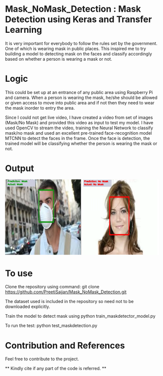 # Mask_NoMask_Detection : Mask Detection using Keras and Transfer Learning

It is very important for everybody to follow the rules set by the government. One of which is wearing mask in public places. This inspired me to try building a model to detecting mask on the faces and classify accordingly based on whether a person is wearing a mask or not. 

# Logic 

This could be set up at an entrance of any public area using Raspberry Pi and camera. When a person is wearing the mask, he/she should be allowed or given access to move into public area and if not then they need to wear the mask inorder to entry the area. 

Since I could not get live video, I have created a video from set of images (Mask/No Mask) and provided this video as input to test my model. I have used OpenCV to stream the video, training the Neural Network to classify mask/no mask and used an excellent pre-trained face-recognition model MTCNN to detect the faces in the frame. Once the face is detection, the trained model will be classifying whether the person is wearing the mask or not.

# Output

[![Download to watch full video output](images/combined.png)](Mask_No_Mask_Detection.mp4)

# To use
Clone the repository using command: git clone https://github.com/PreetiSajjan/Mask_NoMask_Detection.git

The dataset used is included in the repository so need not to be downloaded explicitly.

Train the model to detect mask using python train_maskdetector_model.py

To run the test: python test_maskdetection.py

# Contribution and References

Feel free to contribute to the project.

** Kindly cite if any part of the code is referred. **
